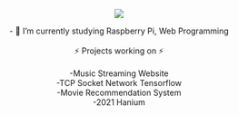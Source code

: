
<p align="center"><a href="https://hits.seeyoufarm.com"><img src="https://hits.seeyoufarm.com/api/count/incr/badge.svg?url=https%3A%2F%2Fgithub.com%2Flamknh&count_bg=%2364DAE1&title_bg=%23555555&icon=github.svg&icon_color=%23E7E7E7&title=hits&edge_flat=false"/></a><p>
<p align="center">
          - 🔭 I’m currently studying Raspberry Pi, Web Programming<br><br>
         ⚡ Projects working on ⚡<br><br>
                    -Music Streaming Website<br>
                    -TCP Socket Network Tensorflow<br>
                    -Movie Recommendation System<br>
                    -2021 Hanium
</p>

<!--
**lamknh/lamknh** is a ✨ _special_ ✨ repository because its `README.md` (this file) appears on your GitHub profile.

Here are some ideas to get you started:

- 🔭 I’m currently working on ...
- 🌱 I’m currently learning ...
- 👯 I’m looking to collaborate on ...
- 🤔 I’m looking for help with ...
- 💬 Ask me about ...
- 📫 How to reach me: ...
- 😄 Pronouns: ...
- ⚡ Fun fact: ...
-->
